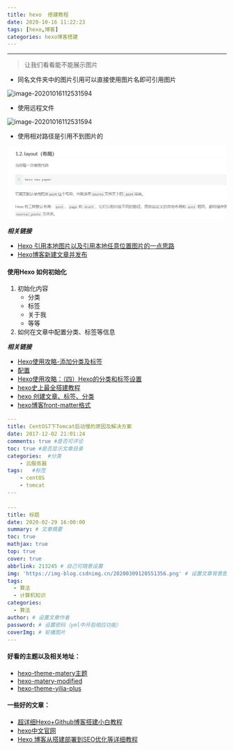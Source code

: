 ```yaml
---
title: hexo  搭建教程
date: 2020-10-16 11:22:23
tags: [hexo,博客]
categories: hexo博客搭建
---
```




----

>  让我们看看能不能展示图片



- 同名文件夹中的图片引用可以直接使用图片名即可引用图片

![image-20201016112531594](image-20201016112531594.png)

- 使用远程文件

![image-20201016112531594](https://cdn.jsdelivr.net/gh/hans1980775481/picture-bed/img/image-20201016112531594.png)



- 使用相对路径是引用不到图片的

![image-20201016125419332](_image/hexo-搭建教程/image-20201016125419332.png)

***相关链接***

- [Hexo 引用本地图片以及引用本地任意位置图片的一点思路](https://leay.net/2019/12/25/hexo/)
- [Hexo博客新建文章并发布](https://www.jianshu.com/p/cd623d82c00a)



#### 使用Hexo 如何初始化

1. 初始化内容
   - 分类
   - 标签
   - 关于我
   - 等等
2. 如何在文章中配置分类、标签等信息



***相关链接***

- [Hexo使用攻略-添加分类及标签](https://linlif.github.io/2017/05/27/Hexo%E4%BD%BF%E7%94%A8%E6%94%BB%E7%95%A5-%E6%B7%BB%E5%8A%A0%E5%88%86%E7%B1%BB%E5%8F%8A%E6%A0%87%E7%AD%BE/)
- [配置](https://github.com/blinkfox/hexo-theme-matery/blob/develop/README_CN.md#%E9%85%8D%E7%BD%AE)
- [Hexo使用攻略：（四）Hexo的分类和标签设置](https://ijiaober.github.io/2014/08/05/hexo/hexo-04/)
- [hexo史上最全搭建教程](https://blog.csdn.net/sinat_37781304/article/details/82729029)
- [hexo 创建文章、标签、分类](https://blog.csdn.net/qq_32337109/article/details/78755662)
- [hexo博客front-matter格式](https://blog.csdn.net/qq_38747027/article/details/107967518)

```yaml
---
title: CentOS7下Tomcat启动慢的原因及解决方案
date: 2017-12-02 21:01:24
comments: true #是否可评论
toc: true #是否显示文章目录
categories:  #分类
    - 云服务器
tags:   #标签
    - centOS
    - tomcat
---

---
title: 标题
date: 2020-02-29 16:00:00
summary: # 文章摘要
toc: true
mathjax: true
top: true
cover: true
abbrlink: 213245 # 自己可随意设置
img: 'https://img-blog.csdnimg.cn/20200309120551356.png' # 设置文章背景图，设置为外链图片，访问快
tags:
  - 算法
  - 计算机知识
categories:
  - 算法
author: # 设置文章作者
password: # 设置密码（yml中开启相应功能）
coverImg: # 轮播图片
---


```





#### 好看的主题以及相关地址：

- [hexo-theme-matery主题](https://github.com/blinkfox/hexo-theme-matery)
- [hexo-matery-modified](https://github.com/godweiyang/hexo-matery-modified)
- [hexo-theme-yilia-plus](https://github.com/JoeyBling/hexo-theme-yilia-plus)



#### 一些好的文章：

- [超详细Hexo+Github博客搭建小白教程](https://zhuanlan.zhihu.com/p/35668237)
- [hexo中文官网](https://hexo.io/zh-cn/docs/configuration)
- [Hexo 博客从搭建部署到SEO优化等详细教程](https://www.jianshu.com/p/efaf72aab32e)
